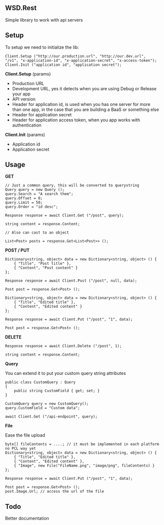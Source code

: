 WSD.Rest
---

Simple library to work with api servers

Setup
---

To setup we need to initialize the lib:

```
Client.Setup ("http://our.production.url", "http://our.dev.url", "/v1", "x-application-id", "x-application-secret", "x-access-token");
Client.Init ("application id", "application secret");
```

**Client.Setup** (params)
- Production URL
- Development URL, yes it detects when you are using Debug or Release your app
- API version
- Header for application id, is used when you has one server for more than one app, in the case that you are building a BaaS or something else
- Header for application secret
- Header for application access token, when you app works with authentication

**Client.Init** (params)
- Application id
- Application secret

Usage
---

**GET**

```
// Just a common query, this will be converted to querystring
Query query = new Query ();
query.Search = "A search them";
query.Offset = 0;
query.Limit = 50;
query.Order = "id desc";

Response response = await Client.Get ("/post", query);

string content = response.Content;

// Also can cast to an object

List<Post> posts = response.Get<List<Post>> ();
```

**POST / PUT**

```
Dictionary<string, object> data = new Dictionary<string, object> () {
	{ "Title", "Post title" },
	{ "Content", "Post content" }
};

Response response = await Client.Post ("/post", null, data);

Post post = response.Get<Post> ();

Dictionary<string, object> data = new Dictionary<string, object> () {
	{ "Title", "Edited title" },
	{ "Content", "Edited content" }
};

Response response = await Client.Put ("/post", "1", data);

Post post = response.Get<Post> ();
```

**DELETE**

```
Response response = await Client.Delete ("/post", 1);

string content = response.Content;
```

**Query**

You can extend it to put your custom query string attributes

```
public class CustomQuery : Query
{
	public string CustomField { get; set; }
}

CustomQuery query = new CustomQuery();
query.CustomField = "Custom data";

await Client.Get ("/api-endpoint", query);
```

**File**

Ease the file upload

```
byte[] fileContents = ....; // it must be implemented in each platform no PCL way yet
Dictionary<string, object> data = new Dictionary<string, object> () {
	{ "Title", "Edited title" },
	{ "Content", "Edited content" },
	{ "Image", new File("FileName.png", "image/png", fileContents) }
};

Response response = await Client.Put ("/post", "1", data);

Post post = response.Get<Post> ();
post.Image.Url; // access the url of the file
```

Todo
---

Better documentation